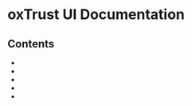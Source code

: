 # oxTrust UI Documentation

## Contents

- [](./configuration.md)
- [](./oauth2.md)
- [](./saml.md)
- [](./users.md)
- [](./personal.md)

